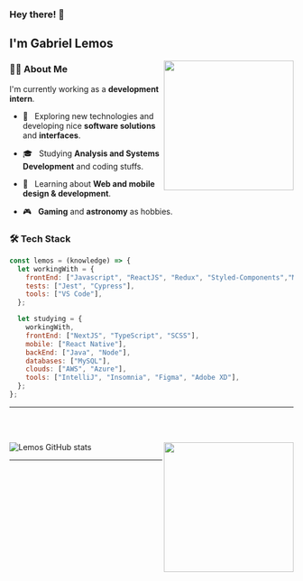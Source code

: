 ### Hey there! 👋 <h2>I'm Gabriel Lemos</h2>

<img align='right' src="https://media.giphy.com/media/M9gbBd9nbDrOTu1Mqx/giphy.gif" width="230">

<h3>👨‍🚀 About Me </h3>
I'm currently working as a <strong>development intern</strong>.

- 🧪 &nbsp; Exploring new technologies and developing nice <strong>software solutions</strong> and <strong>interfaces</strong>.

- 🎓 &nbsp; Studying <strong>Analysis and Systems Development</strong> and coding stuffs.

- 🌱 &nbsp; Learning about <strong>Web and mobile design & development</strong>.

- 🎮 &nbsp; <strong>Gaming</strong> and <strong>astronomy</strong> as hobbies.

<h3>🛠 Tech Stack</h3>

```javascript
const lemos = (knowledge) => {
  let workingWith = {
    frontEnd: ["Javascript", "ReactJS", "Redux", "Styled-Components","Material UI"],
    tests: ["Jest", "Cypress"],
    tools: ["VS Code"],
  };

  let studying = {
    workingWith,
    frontEnd: ["NextJS", "TypeScript", "SCSS"],
    mobile: ["React Native"],
    backEnd: ["Java", "Node"],
    databases: ["MySQL"],
    clouds: ["AWS", "Azure"],
    tools: ["IntelliJ", "Insomnia", "Figma", "Adobe XD"],
  };
};
```
<hr>

<br/><br/>

<img align='right' src="https://media.giphy.com/media/17b875GGvV9m9sLmNc/giphy.gif" width="230">

![Lemos GitHub stats](https://github-readme-stats.vercel.app/api?username=oLemos&theme=tokyonight&show_icons=true)

<hr>
